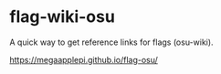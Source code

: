 # flag-wiki-osu

A quick way to get reference links for flags (osu-wiki).

<https://megaapplepi.github.io/flag-osu/>
